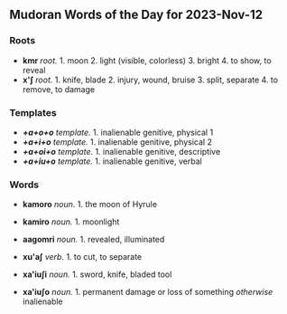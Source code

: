 ## Mudoran Words of the Day for 2023-Nov-12

### Roots
- **kmr** _root._ 1. moon 2. light (visible, colorless) 3. bright 4. to show, to reveal
- **x'ʃ** _root._ 1. knife, blade 2. injury, wound, bruise 3. split, separate 4. to remove, to damage
### Templates
- _**+a+o+o**_ _template._ 1. inalienable genitive, physical 1
- _**+a+i+o**_ _template._ 1. inalienable genitive, physical 2
- _**+a+oi+o**_ _template._ 1. inalienable genitive, descriptive
- _**+a+iu+o**_ _template._ 1. inalienable genitive, verbal

### Words
- **kamoro** _noun._ 1. the moon of Hyrule
- **kamiro** _noun._ 1. moonlight
- **aagomri** _noun._ 1. revealed, illuminated

- **xu'aʃ** _verb._ 1. to cut, to separate
- **xa'iuʃi** _noun._ 1. sword, knife, bladed tool
- **xa'iuʃo** _noun._ 1. permanent damage or loss of something _otherwise_ inalienable